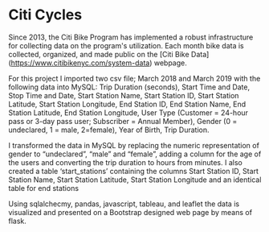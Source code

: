 # Citi Cycles 
Since 2013, the Citi Bike Program has implemented a robust infrastructure for collecting data on the program's utilization. Each month bike data is collected, organized, and made public on the [Citi Bike Data] (https://www.citibikenyc.com/system-data) webpage.

For this project I imported two csv file; March 2018 and March 2019 with the following data into MySQL:
Trip Duration (seconds), Start Time and Date, Stop Time and Date, Start Station Name, Start Station ID, Start Station Latitude, Start Station Longitude, End Station ID, End Station Name, End Station Latitude, End Station Longitude, User Type (Customer = 24-hour pass or 3-day pass user; Subscriber = Annual Member), Gender (0 = undeclared, 1 = male, 2=female), Year of Birth, Trip Duration.

I transformed the data in MySQL by replacing the numeric representation of gender to “undeclared”, “male” and “female”, adding a column for the age of the users and converting the trip duration to hours from minutes.
I also created a table ‘start_stations’ containing the columns Start Station ID, Start Station Name, Start Station Latitude, Start Station Longitude and an identical table for end stations

Using sqlalchecmy, pandas, javascript, tableau, and leaflet the data is visualized and presented on a Bootstrap designed web page by means of flask.

